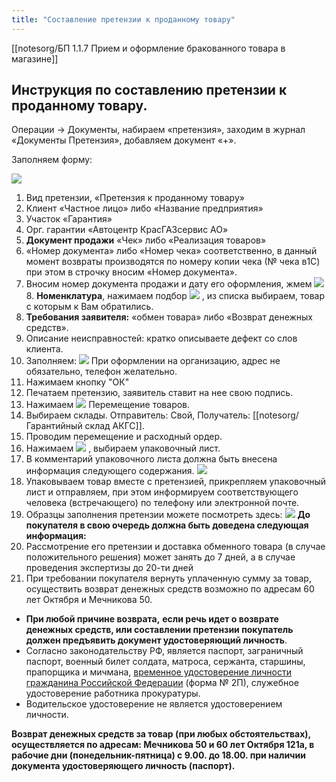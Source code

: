 ```yaml
---
title: "Составление претензии к проданному товару"
---
```


[[notesorg/БП 1.1.7 Прием и оформление бракованного товара в магазине]]

## Инструкция по составлению претензии к проданному товару.

Операции → Документы, набираем «претензия», заходим в журнал «Документы Претензия», добавляем документ «+».

Заполняем форму:

![](lu902410d6x_tmp_a992caaf23fcd13d.png)

1.  Вид претензии, «Претензия к проданному товару» 
2.  Клиент «Частное лицо» либо «Название предприятия»
3.  Участок «Гарантия»
4.  Орг. гарантии «Автоцентр КрасГАЗсервис АО»
5.  **Документ продажи** «Чек» либо «Реализация товаров»
6.  «Номер документа» либо «Номер чека» соответственно, в данный момент возвраты производятся по номеру копии чека (№ чека в1С) при этом в строчку вносим «Номер документа». 
7.  Вносим номер документа продажи и дату его оформления, жмем ![](lu902410d6x_tmp_f0b9bad10971f15c.png) 8.  **Номенклатура**, нажимаем подбор ![](lu902410d6x_tmp_6513f1bffadbf905.png) , из списка выбираем, товар с которым к Вам обратились.
9.  **Требования заявителя:** «обмен товара» либо «Возврат денежных средств».
10.  Описание неисправностей: кратко описываете дефект со слов клиента.
11.  Заполняем: ![](lu902410d6x_tmp_8db5bc1d2779992d.png)
При оформлении на организацию, адрес не обязательно, телефон желательно.
12.  Нажимаем кнопку "ОК" 
13.  Печатаем претензию, заявитель ставит на нее свою подпись.
14.  Нажимаем ![](lu902410d6x_tmp_88ad0141682fec1e.png) Перемещение товаров.
15.  Выбираем склады. Отправитель: Свой, Получатель: [[notesorg/Гарантийный склад АКГС]].
16.  Проводим перемещение и расходный ордер.
17.  Нажимаем ![](lu902410d6x_tmp_6f58dbd510b68fd4.png) , выбираем упаковочный лист.
18.  В комментарий упаковочного листа должна быть внесена информация следующего содержания.
![](lu902410d6x_tmp_6b5d4980e002b3e5.png)
19.  Упаковываем товар вместе с претензией, прикрепляем упаковочный лист и отправляем, при этом информируем соответствующего человека (встречающего) по телефону или электронной почте.
20.  Образцы заполнения претензии можете посмотреть здесь: ![](lu902410d6x_tmp_45ba28b7bcad24a7.png)
**До покупателя в свою очередь должна быть доведена следующая информация:**
1.  Рассмотрение его претензии и доставка обменного товара (в случае положительного решения) может занять до 7 дней, а в случае проведения экспертизы до 20-ти дней
2.  При требовании покупателя вернуть уплаченную сумму за товар, осуществить возврат денежных средств возможно по адресам 60 лет Октября и Мечникова 50.

- **При любой причине возврата,** **если речь идет о возврате денежных средств, или составлении претензии покупатель должен предъявить документ удостоверяющий личность**.
- Согласно законодательству РФ, является паспорт, заграничный паспорт, военный билет солдата, матроса, сержанта, старшины, прапорщика и мичмана, [временное удостоверение личности гражданина Российской Федерации](https://ru.wikipedia.org/w/index.php?title=%D0%92%D1%80%D0%B5%D0%BC%D0%B5%D0%BD%D0%BD%D0%BE%D0%B5_%D1%83%D0%B4%D0%BE%D1%81%D1%82%D0%BE%D0%B2%D0%B5%D1%80%D0%B5%D0%BD%D0%B8%D0%B5_%D0%BB%D0%B8%D1%87%D0%BD%D0%BE%D1%81%D1%82%D0%B8_%D0%B3%D1%80%D0%B0%D0%B6%D0%B4%D0%B0%D0%BD%D0%B8%D0%BD%D0%B0_%D0%A0%D0%BE%D1%81%D1%81%D0%B8%D0%B9%D1%81%D0%BA%D0%BE%D0%B9_%D0%A4%D0%B5%D0%B4%D0%B5%D1%80%D0%B0%D1%86%D0%B8%D0%B8&action=edit&redlink=1) (форма № 2П), служебное удостоверение работника прокуратуры.
- Водительское удостоверение не является удостоверением личности.

**Возврат денежных средств за товар (при любых обстоятельствах), осуществляется по адресам: Мечникова 50 и 60 лет Октября 121а, в рабочие дни (понедельник-пятница) с 9.00. до 18.00. при наличии документа удостоверяющего личность (паспорт).**